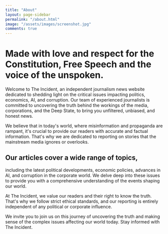 ```yaml
---
title: "About"
layout: page-sidebar
permalink: "/about.html"
image: "/assets/images/screenshot.jpg"
comments: true
---
```

# Made with love and respect for the Constitution, Free Speech and the voice of the unspoken.

Welcome to The Incident, an independent journalism news website dedicated to shedding light on the critical issues impacting politics, economics, AI, and corruption. Our team of experienced journalists is committed to uncovering the truth behind the workings of the media, corporations, and the Deep State, to bring you unfiltered, unbiased, and honest news.

We believe that in today's world, where misinformation and propaganda are rampant, it's crucial to provide our readers with accurate and factual information. That's why we are dedicated to reporting on stories that the mainstream media ignores or overlooks.

## Our articles cover a wide range of topics,

including the latest political developments, economic policies, advances in AI, and corruption in the corporate world. We delve deep into these issues to provide you with a comprehensive understanding of the events shaping our world.

At The Incident, we value our readers and their right to know the truth. That's why we follow strict ethical standards, and our reporting is entirely independent of any political or corporate influence.

We invite you to join us on this journey of uncovering the truth and making sense of the complex issues affecting our world today. Stay informed with The Incident.
